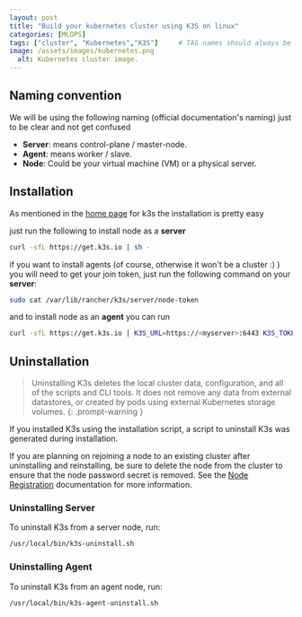 ```yaml
---
layout: post
title: "Build your kubernetes cluster using K3S on linux"
categories: [MLOPS]
tags: ["cluster", "Kubernetes","K3S"]     # TAG names should always be lowercase
image: /assets/images/kubernetes.png
  alt: Kubernetes cluster image.
---
```



## Naming convention

We will be using the following naming (official documentation's naming) just to be clear and not get confused

- **Server**: means control-plane / master-node.
- **Agent**: means worker / slave.
- **Node**: Could be your virtual machine (VM) or a physical server.

## Installation

As mentioned in the [home page](https://k3s.io/) for k3s the installation is pretty easy

just run the following to install node as a **server**

```bash
curl -sfL https://get.k3s.io | sh -
```

if you want to install agents (of course, otherwise it won't be a cluster :) ) you will need to get your join token, just run the following command on your **server**:

```bash
sudo cat /var/lib/rancher/k3s/server/node-token
```

and to install node as an **agent** you can run 

```bash
curl -sfL https://get.k3s.io | K3S_URL=https://<myserver>:6443 K3S_TOKEN=<mynodetoken> sh -
```


## Uninstallation


>  Uninstalling K3s deletes the local cluster data, configuration, and all of the scripts and CLI tools. It does not remove any data from external datastores, or created by pods using external Kubernetes storage volumes.
{: .prompt-warning }

If you installed K3s using the installation script, a script to uninstall K3s was generated during installation.

If you are planning on rejoining a node to an existing cluster after uninstalling and reinstalling, be sure to delete the node from the cluster to ensure that the node password secret is removed. See the [Node Registration](https://docs.k3s.io/architecture#how-agent-node-registration-works) documentation for more information.

### Uninstalling Server

To uninstall K3s from a server node, run:

```bash
/usr/local/bin/k3s-uninstall.sh
```

### Uninstalling Agent

To uninstall K3s from an agent node, run:

```bash
/usr/local/bin/k3s-agent-uninstall.sh
```
